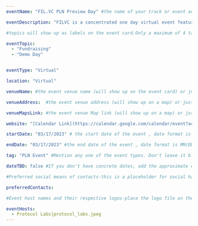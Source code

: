 ```yaml
---
eventName: "FIL.VC PLN Preview Day" #the name of your track or event and its mandatory

eventDescription: "FILVC is a concentrated one day virtual event featuring the most promising startups in Web3. Tune in for the Network Preview Day to see teams refine their pitches before Tuesday's Demo Day." #short description of your track or event limiting to 100-150 characters

#topics will show up as labels on the event card.Only a maximum of 4 tags will be displayed on the event card. Some referneces for topics - Blockchain, Web3, Cryptocurrency, Tech Taks,Workshop etc.

eventTopic: 
  - "Fundraising"
  - "Demo Day"


eventType: "Virtual"

location: "Virtual"

venueName: #the event venue name (will show up on the event card) or just leave it blank

venueAddress:  #the event venue address (will show up on a map) or just leave it blank

venueMapsLink: #the event venue Map link (will show up on a map) or just leave it blank

website: "[Calendar Link](https://calendar.google.com/calendar/event?action=TEMPLATE&tmeid=NHJ1cDA2dm51cWM0NWJkaWhtOHYxbjM5aWMgY19pZGwxcGpjMjdycDRrZ25vbmdvdXZ0Ymt2OEBn&tmsrc=c_idl1pjc27rp4kgnongouvtbkv8%40group.calendar.google.com)" #make sure to have all the relevant information: dates, venue, program, ticketing (if any), etc. or just leave it blank

startDate: "03/17/2023" # the start date of the event , date format is MM/DD/YYYY eg: if it is February 16th 2023 => 02/16/2023

endDate: "03/17/2023" #the end date of the event , date format is MM/DD/YYYY eg: if it is February 18th 2023 => 02/18/2023

tag: "PLN Event" #Mention any one of the event types. Don't leave it blank.

dateTBD: false #If you don't have concrete dates, add the approximate dates & set dateTBD: true.

#Preferred social means of contacts-this is a placeholder for social handle like Twitter, Discord and so on and not to be mistaken for email contacts for eg.   - 'twitter|https://twitter.com/IPFS/status/1629199396700098560?s=20'

preferredContacts:

#Event host names and their respective logos-place the logo file on the path 'public/uploads' for eg.   - IPFS|ipfs-logo.png

eventHosts:
  - Protocol Labs|protocol_labs.jpeg
---
```

